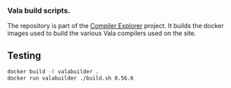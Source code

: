### Vala build scripts.

The repository is part of the [Compiler Explorer](https://godbolt.org/) project. It builds
the docker images used to build the various Vala compilers used on the site.


## Testing

```bash
docker build -t valabuilder .
docker run valabuilder ./build.sh 0.56.6